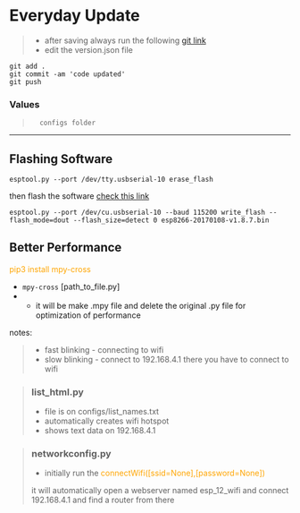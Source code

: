 # Everyday Update

>   - after saving always run the following [git link](https://github.com/dayojohn19/esp12f/tree/main)
>   -   edit the version.json file

```
git add .
git commit -am 'code updated'
git push
```

### Values
>       configs folder
<hr>

## Flashing Software
```
esptool.py --port /dev/tty.usbserial-10 erase_flash
```

then flash the software [check this link](https://forum.micropython.org/viewtopic.php?t=3217)

```
esptool.py --port /dev/cu.usbserial-10 --baud 115200 write_flash --flash_mode=dout --flash_size=detect 0 esp8266-20170108-v1.8.7.bin
```

## Better Performance
<span style="color:orange;">pip3 install mpy-cross</span>

-   `mpy-cross` [path_to_file.py]
-   -   it will be make .mpy file and delete the original .py file for optimization of performance

notes:
>   - fast blinking - connecting to wifi
>   - slow blinking - connect to 192.168.4.1 there you have to connect to wifi



>   ### list_html.py
>   - file is on configs/list_names.txt
>   - automatically creates wifi hotspot
>   - shows text data on 192.168.4.1

> ### networkconfig.py
>   - initially run the <span style="color:orange;">connectWifi([ssid=None],[password=None])</span>
>   
>   it will automatically open a webserver named esp_12_wifi and connect 192.168.4.1 and find a router from there